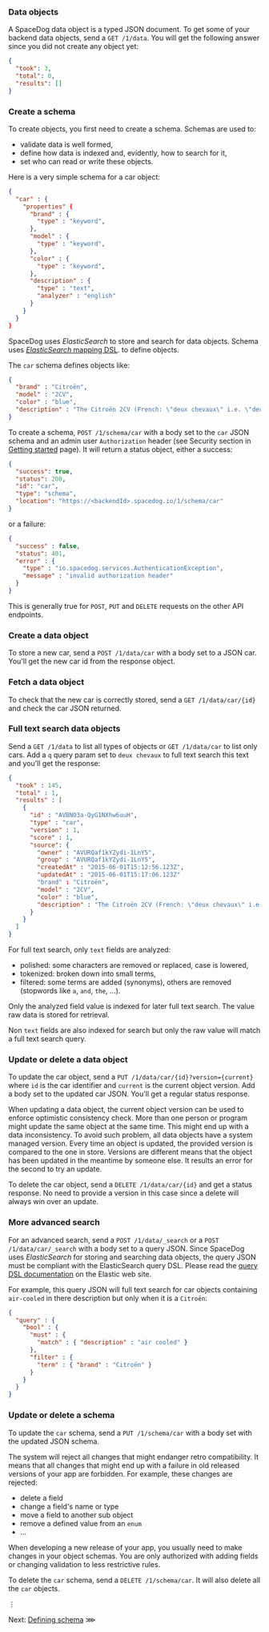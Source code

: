 ### Data objects

A SpaceDog data object is a typed JSON document. To get some of your backend data objects, send a `GET /1/data`. You will get the following answer since you did not create any object yet:

```json
{
  "took": 3,
  "total": 0,
  "results": []
}
```

### Create a schema

To create objects, you first need to create a schema. Schemas are used to:

- validate data is well formed,
- define how data is indexed and, evidently, how to search for it,
- set who can read or write these objects.

Here is a very simple schema for a car object:

```json
{
  "car" : {
    "properties" {
      "brand" : {
        "type" : "keyword",
      },
      "model" : {
        "type" : "keyword",
      },
      "color" : {
        "type" : "keyword",
      },
      "description" : {
        "type" : "text",
        "analyzer" : "english"
      }
    }
  }
}
```

SpaceDog uses *ElasticSearch* to store and search for data objects. Schema uses [*ElasticSearch* mapping DSL](https://www.elastic.co/guide/en/elasticsearch/reference/current/mapping.html). to define objects.

The `car` schema defines objects like:

```json
{
  "brand" : "Citroën",
  "model" : "2CV",
  "color" : "blue",
  "description" : "The Citroën 2CV (French: \"deux chevaux\" i.e. \"deux chevaux-vapeur\" (lit. \"two steam horses\"), \"two tax horsepower\") is a front-engine, front wheel drive, air-cooled economy car introduced at the 1948 Paris Mondial de l'Automobile and manufactured by Citroën for model years 1948–1990."
}
```

To create a schema, `POST /1/schema/car` with a body set to the `car` JSON schema and an admin user `Authorization` header (see Security section in [Getting started](readme.md) page). It will return a status object, either a success:

```json
{
  "success": true,
  "status": 200,
  "id": "car",
  "type": "schema",
  "location": "https://<backendId>.spacedog.io/1/schema/car"
}
```

or a failure:

```json
{
  "success" : false,
  "status": 401,
  "error" : {
    "type" : "io.spacedog.services.AuthenticationException",
    "message" : "invalid authorization header"
  }
}
```

This is generally true for `POST`, `PUT` and `DELETE` requests on the other API endpoints.

### Create a data object

To store a new car, send a `POST /1/data/car` with a body set to a JSON car. You'll get the new car id from the response object.

### Fetch a data object

To check that the new car is correctly stored, send a `GET /1/data/car/{id}` and check the car JSON returned.

### Full text search data objects

Send a `GET /1/data` to list all types of objects or `GET /1/data/car` to list only cars. Add a `q` query param set to `deux chevaux` to full text search this text and you'll get the response:

```json
{
  "took" : 145,
  "total" : 1,
  "results" : [
    {
      "id" : "AVBNO3a-QyG1NXhw6uuH",
      "type" : "car",
      "version" : 1,
      "score" : 1,
      "source": {
        "owner" : "AVURQaf1kYZydi-1LnY5",
        "group" : "AVURQaf1kYZydi-1LnY5",
        "createdAt" : "2015-06-01T15:12:56.123Z",
        "updatedAt" : "2015-06-01T15:17:06.123Z"
        "brand" : "Citroën",
        "model" : "2CV",
        "color" : "blue",
        "description" : "The Citroën 2CV (French: \"deux chevaux\" i.e. \"deux chevaux-vapeur\" (lit. \"two steam horses\"), \"two tax horsepower\") is a front-engine, front wheel drive, air-cooled economy car introduced at the 1948 Paris Mondial de l'Automobile and manufactured by Citroën for model years 1948–1990."
      }
    }
  ]
}
```

For full text search, only `text` fields are analyzed:

- polished: some characters are removed or replaced, case is lowered,
- tokenized: broken down into small terms,
- filtered: some terms are added (synonyms), others are removed (stopwords like `a`, `and`, `the`, ...).

Only the analyzed field value is indexed for later full text search. The value raw data is stored for retrieval.

Non `text` fields are also indexed for search but only the raw value will match a full text search query.

### Update or delete a data object

To update the car object, send a `PUT /1/data/car/{id}?version={current}` where `id` is the car identifier and `current` is the current object version. Add a body set to the updated car JSON. You'll get a regular status response.

When updating a data object, the current object version can be used to enforce optimistic consistency check. More than one person or program might update the same object at the same time. This might end up with a data inconsistency. To avoid such problem, all data objects have a system managed version. Every time an object is updated, the provided version is compared to the one in store. Versions are different means that the object has been updated in the meantime by someone else. It results an error for the second to try an update.

To delete the car object, send a `DELETE /1/data/car/{id}` and get a status response. No need to provide a version in this case since a delete will always win over an update.

### More advanced search

For an advanced search, send a `POST /1/data/_search` or a `POST /1/data/car/_search` with a body set to a query JSON. Since SpaceDog uses *ElasticSearch* for storing and searching data objects, the query JSON must be compliant with the ElasticSearch query DSL. Please read the [query DSL documentation](https://www.elastic.co/guide/en/elasticsearch/reference/6.2/query-dsl.html) on the Elastic web site.

For example, this query JSON will full text search for car objects containing `air-cooled` in there description but only when it is a `Citroën`:

```json
{
  "query" : {
    "bool" : {
      "must" : {
        "match" : { "description" : "air cooled" }
      },
      "filter" : {
        "term" : { "brand" : "Citroën" }
      }
    }
  }
}
```

### Update or delete a schema

To update the `car` schema, send a `PUT /1/schema/car` with a body set with the updated JSON schema.

The system will reject all changes that might endanger retro compatibility. It means that all changes that might end up with a failure in old released versions of your app are forbidden. For example, these changes are rejected:

- delete a field
- change a field's name or type
- move a field to another sub object
- remove a defined value from an `enum`
- ...

When developing a new release of your app, you usually need to make changes in your object schemas. You are only authorized with adding fields or changing validation to less restrictive rules.

To delete the `car` schema, send a `DELETE /1/schema/car`. It will also delete all the `car` objects.

⋮

Next: [Defining schema](defining-schema.md) ⋙
